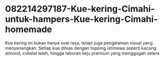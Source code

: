 # 082214297187-Kue-kering-Cimahi-untuk-hampers-Kue-kering-Cimahi-homemade
Kue kering ini bukan hanya soal rasa, tetapi juga pengalaman visual yang menyenangkan. Setiap kue dihias dengan topping istimewa seperti kacang almond, cokelat leleh, hingga taburan keju premium yang menggugah selera
